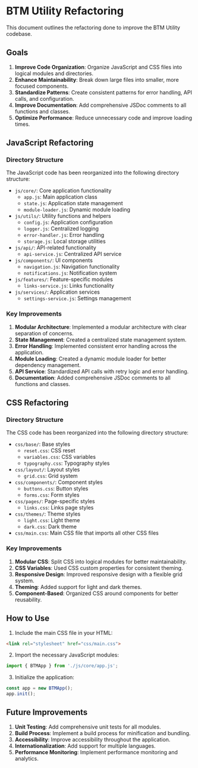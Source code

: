 # BTM Utility Refactoring

This document outlines the refactoring done to improve the BTM Utility codebase.

## Goals

1. **Improve Code Organization**: Organize JavaScript and CSS files into logical modules and directories.
2. **Enhance Maintainability**: Break down large files into smaller, more focused components.
3. **Standardize Patterns**: Create consistent patterns for error handling, API calls, and configuration.
4. **Improve Documentation**: Add comprehensive JSDoc comments to all functions and classes.
5. **Optimize Performance**: Reduce unnecessary code and improve loading times.

## JavaScript Refactoring

### Directory Structure

The JavaScript code has been reorganized into the following directory structure:

- `js/core/`: Core application functionality
  - `app.js`: Main application class
  - `state.js`: Application state management
  - `module-loader.js`: Dynamic module loading
- `js/utils/`: Utility functions and helpers
  - `config.js`: Application configuration
  - `logger.js`: Centralized logging
  - `error-handler.js`: Error handling
  - `storage.js`: Local storage utilities
- `js/api/`: API-related functionality
  - `api-service.js`: Centralized API service
- `js/components/`: UI components
  - `navigation.js`: Navigation functionality
  - `notifications.js`: Notification system
- `js/features/`: Feature-specific modules
  - `links-service.js`: Links functionality
- `js/services/`: Application services
  - `settings-service.js`: Settings management

### Key Improvements

1. **Modular Architecture**: Implemented a modular architecture with clear separation of concerns.
2. **State Management**: Created a centralized state management system.
3. **Error Handling**: Implemented consistent error handling across the application.
4. **Module Loading**: Created a dynamic module loader for better dependency management.
5. **API Service**: Standardized API calls with retry logic and error handling.
6. **Documentation**: Added comprehensive JSDoc comments to all functions and classes.

## CSS Refactoring

### Directory Structure

The CSS code has been reorganized into the following directory structure:

- `css/base/`: Base styles
  - `reset.css`: CSS reset
  - `variables.css`: CSS variables
  - `typography.css`: Typography styles
- `css/layout/`: Layout styles
  - `grid.css`: Grid system
- `css/components/`: Component styles
  - `buttons.css`: Button styles
  - `forms.css`: Form styles
- `css/pages/`: Page-specific styles
  - `links.css`: Links page styles
- `css/themes/`: Theme styles
  - `light.css`: Light theme
  - `dark.css`: Dark theme
- `css/main.css`: Main CSS file that imports all other CSS files

### Key Improvements

1. **Modular CSS**: Split CSS into logical modules for better maintainability.
2. **CSS Variables**: Used CSS custom properties for consistent theming.
3. **Responsive Design**: Improved responsive design with a flexible grid system.
4. **Theming**: Added support for light and dark themes.
5. **Component-Based**: Organized CSS around components for better reusability.

## How to Use

1. Include the main CSS file in your HTML:

```html
<link rel="stylesheet" href="css/main.css">
```

2. Import the necessary JavaScript modules:

```javascript
import { BTMApp } from './js/core/app.js';
```

3. Initialize the application:

```javascript
const app = new BTMApp();
app.init();
```

## Future Improvements

1. **Unit Testing**: Add comprehensive unit tests for all modules.
2. **Build Process**: Implement a build process for minification and bundling.
3. **Accessibility**: Improve accessibility throughout the application.
4. **Internationalization**: Add support for multiple languages.
5. **Performance Monitoring**: Implement performance monitoring and analytics. 